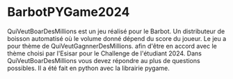 ﻿# BarbotPYGame2024
QuiVeutBoarDesMillions est un jeu réalisé pour le Barbot. Un distributeur de boisson automatisé où le volume donné dépend du score du joueur. Le jeu a pour thème de QuiVeutGagnnerDesMillions. afin d'être en accord avec le thème choisi par l'Esisar pour le Challenge de l'étudiant 2024. Dans QuiVeutBoarDesMillions vous devez répondre au plus de questions possibles. Il a été fait en python avec la librairie pygame.